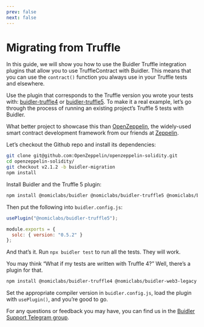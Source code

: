 ```yaml
---
prev: false
next: false
---
```


# Migrating from Truffle

In this guide, we will show you how to use the Buidler Truffle integration plugins that allow you to use TruffleContract with Buidler. This means that you can use the `contract()` function you always use in your Truffle tests and elsewhere.

Use the plugin that corresponds to the Truffle version you wrote your tests with: [buidler-truffle4](https://github.com/nomiclabs/buidler-truffle4) or [buidler-truffle5](https://github.com/nomiclabs/buidler-truffle5). To make it a real example, let’s go through the process of running an existing project’s Truffle 5 tests with Buidler.

What better project to showcase this than [OpenZeppelin](https://openzeppelin.org), the widely-used smart contract development framework from our friends at [Zeppelin](https://zeppelin.solutions/).

Let’s checkout the Github repo and install its dependencies:

```bash
git clone git@github.com:OpenZeppelin/openzeppelin-solidity.git
cd openzeppelin-solidity/
git checkout v2.1.2 -b buidler-migration
npm install
```

Install Buidler and the Truffle 5 plugin:

```bash
npm install @nomiclabs/buidler @nomiclabs/buidler-truffle5 @nomiclabs/buidler-web3 web3@1.0.0-beta.37
```

Then put the following into `buidler.config.js`:

```js
usePlugin("@nomiclabs/buidler-truffle5");

module.exports = {
  solc: { version: "0.5.2" }
};
```

And that’s it. Run `npx buidler test` to run all the tests. They will work.

You may think “What if my tests are written with Truffle 4?” Well, there’s a plugin for that.

```bash
npm install @nomiclabs/buidler-truffle4 @nomiclabs/buidler-web3-legacy web3@0.20.7
```

Set the appropriate compiler version in `buidler.config.js`, load the plugin with `usePlugin()`, and you’re good to go.

For any questions or feedback you may have, you can find us in the [Buidler Support Telegram group](http://t.me/BuidlerSupport).
